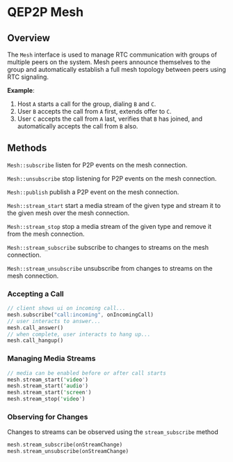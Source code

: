 # QEP2P Mesh

## Overview

The `Mesh` interface is used to manage RTC communication with groups of multiple peers on the system.
Mesh peers announce themselves to the group and automatically establish a full mesh topology between peers using RTC signaling.

**Example**:

1. Host `A` starts a call for the group, dialing `B` and `C`.
2. User `B` accepts the call from `A` first, extends offer to `C`.
3. User `C` accepts the call from `A` last, verifies that `B` has joined, and automatically accepts the call from `B` also.

## Methods

`Mesh::subscribe` listen for P2P events on the mesh connection.

`Mesh::unsubscribe` stop listening for P2P events on the mesh connection.

`Mesh::publish` publish a P2P event on the mesh connection.

`Mesh::stream_start` start a media stream of the given type and stream it to the given mesh over the mesh connection.

`Mesh::stream_stop` stop a media stream of the given type and remove it from the mesh connection.

`Mesh::stream_subscribe` subscribe to changes to streams on the mesh connection.

`Mesh::stream_unsubscribe` unsubscribe from changes to streams on the mesh connection.

### Accepting a Call

```rust
// client shows ui on incoming call...
mesh.subscribe("call:incoming", onIncomingCall)
// user interacts to answer...
mesh.call_answer()
// when complete, user interacts to hang up...
mesh.call_hangup()
```

### Managing Media Streams

```rust
// media can be enabled before or after call starts
mesh.stream_start('video')
mesh.stream_start('audio')
mesh.stream_start('screen')
mesh.stream_stop('video')
```

### Observing for Changes

Changes to streams can be observed using the `stream_subscribe` method

```rust
mesh.stream_subscribe(onStreamChange)
mesh.stream_unsubscribe(onStreamChange)
```
